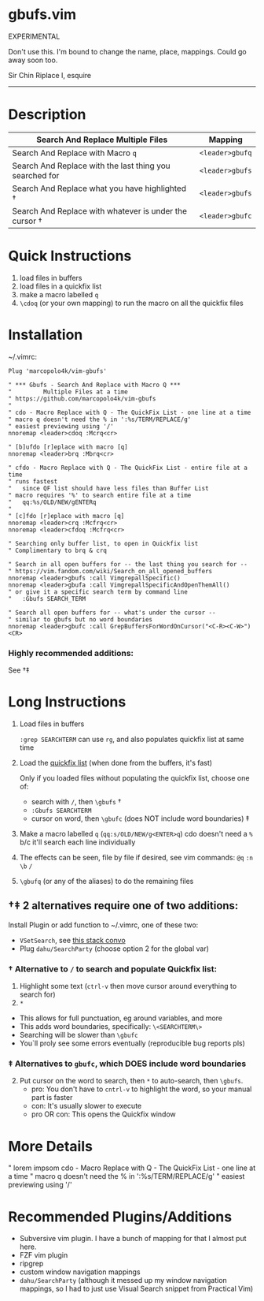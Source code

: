 # gbufs.vim

EXPERIMENTAL

Don't use this. I'm bound to change the name, place, mappings. Could go away soon too.

Sir Chin Riplace I, esquire

--- 

# Description

| Search And Replace Multiple Files | Mapping |
| ----------- | ----------- |
| Search And Replace with Macro `q` | `<leader>gbufq` |
| Search And Replace with the last thing you searched for | `<leader>gbufs` |
| Search And Replace what you have highlighted † | `<leader>gbufs` |
| Search And Replace with whatever is under the cursor † | `<leader>gbufc` |

# Quick Instructions
1. load files in buffers
2. load files in a quickfix list
3. make a macro labelled `q`
4. `\cdoq` (or your own mapping) to run the macro on all the quickfix files

# Installation

~/.vimrc:
```
Plug 'marcopolo4k/vim-gbufs'

" *** Gbufs - Search And Replace with Macro Q ***
"         Multiple Files at a time
" https://github.com/marcopolo4k/vim-gbufs
"
" cdo - Macro Replace with Q - The QuickFix List - one line at a time
" macro q doesn't need the % in ':%s/TERM/REPLACE/g'
" easiest previewing using '/'
nnoremap <leader>cdoq :Mcrq<cr>

" [b]ufdo [r]eplace with macro [q]
nnoremap <leader>brq :Mbrq<cr>

" cfdo - Macro Replace with Q - The QuickFix List - entire file at a time
" runs fastest
"   since QF list should have less files than Buffer List
" macro requires '%' to search entire file at a time
"   qq:%s/OLD/NEW/gENTERq
"
" [c]fdo [r]eplace with macro [q]
nnoremap <leader>crq :Mcfrq<cr>
nnoremap <leader>cfdoq :Mcfrq<cr>

" Searching only buffer list, to open in Quickfix list
" Complimentary to brq & crq

" Search in all open buffers for -- the last thing you search for --
" https://vim.fandom.com/wiki/Search_on_all_opened_buffers
nnoremap <leader>gbufs :call VimgrepallSpecific()
nnoremap <leader>gbufa :call VimgrepallSpecificAndOpenThemAll()
" or give it a specific search term by command line
"   :Gbufs SEARCH_TERM

" Search all open buffers for -- what's under the cursor --
" similar to gbufs but no word boundaries
nnoremap <leader>gbufc :call GrepBuffersForWordOnCursor("<C-R><C-W>")<CR>
```

### Highly recommended additions: 
See †‡

# Long Instructions

1. Load files in buffers

   `:grep SEARCHTERM` can use `rg`, and also populates quickfix list at same time

2. Load the [quickfix list](https://freshman.tech/vim-quickfix-and-location-list/) (when done from the buffers, it's fast)

   Only if you loaded files without populating the quickfix list, choose one of:
   * search with `/`, then `\gbufs` †
   * `:Gbufs SEARCHTERM`
   * cursor on word, then `\gbufc` (does NOT include word boundaries) ‡

3. Make a macro labelled `q` (`qq:s/OLD/NEW/g<ENTER>q`)
   cdo doesn't need a `%` b/c it'll search each line individually

4. The effects can be seen, file by file if desired, see vim commands: `@q` `:n` `\b` `/`

5. `\gbufq` (or any of the aliases) to do the remaining files

## †‡ 2 alternatives require one of two additions:
Install Plugin or add function to ~/.vimrc, one of these two:
* `VSetSearch`, see [this stack convo](https://vi.stackexchange.com/questions/42804/highlight-the-full-text-searched-on-vi-editor/42809#42809)
* Plug `dahu/SearchParty` (choose option 2 for the global var)

### † Alternative to `/` to search and populate Quickfix list:
  1. Highlight some text (`ctrl-v` then move cursor around everything to search for)
  2. `*`

 * This allows for full punctuation, eg around variables, and more
 * This adds word boundaries, specifically: `\<SEARCHTERM\>`
 * Searching will be slower than `\gbufc`
 * You`ll proly see some errors eventually (reproducible bug reports pls)

### ‡ Alternatives to `gbufc`, which DOES include word boundaries
  2. Put cursor on the word to search, then `*` to auto-search, then `\gbufs`.
      * pro: You don't have to `cntrl-v` to highlight the word, so your manual part is faster
      * con: It's usually slower to execute
      * pro OR con: This opens the Quickfix window

# More Details

" lorem impsom cdo - Macro Replace with Q - The QuickFix List - one line at a time
" macro q doesn't need the % in ':%s/TERM/REPLACE/g'
" easiest previewing using '/'

# Recommended Plugins/Additions
* Subversive vim plugin.  I have a bunch of mapping for that I almost put here.
* FZF vim plugin
* ripgrep
* custom window navigation mappings
* `dahu/SearchParty` (although it messed up my window navigation mappings, so I had to just use Visual Search snippet from Practical Vim)
